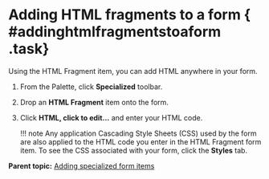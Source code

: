 # Adding HTML fragments to a form { #addinghtmlfragmentstoaform .task}

Using the HTML Fragment item, you can add HTML anywhere in your form.

1.  From the Palette, click **Specialized** toolbar.

2.  Drop an **HTML Fragment** item onto the form.

3.  Click **HTML, click to edit...** and enter your HTML code.

    !!! note
        Any application Cascading Style Sheets \(CSS\) used by the form are also applied to the HTML code you enter in the HTML Fragment form item. To see the CSS associated with your form, click the **Styles** tab.


**Parent topic:** [Adding specialized form items](wi_introduction_to_specialized_form_items.md)

